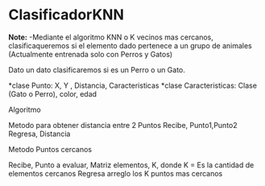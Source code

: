 # ClasificadorKNN

**Note:**
-Mediante el algoritmo KNN o K vecinos mas cercanos, clasificaqueremos si el elemento dado pertenece a un grupo de animales (Actualmente entrenada solo con Perros y Gatos)


Dato un dato clasificaremos si es un Perro o un Gato.

*clase Punto: X, Y , Distancia, Caracteristicas
*clase Caracteristicas: Clase (Gato o Perro), color, edad
	
  
Algoritmo

Metodo para obtener distancia entre 2 Puntos
Recibe, Punto1,Punto2
Regresa, Distancia

Metodo Puntos cercanos

Recibe, Punto a evaluar, Matriz elementos, K,  donde  K = Es la cantidad de elementos cercanos
Regresa arreglo los K puntos mas cercanos
